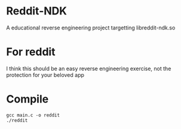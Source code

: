 # Reddit-NDK
A educational reverse engineering project targetting libreddit-ndk.so

# For reddit
I think this should be an easy reverse engineering exercise, not the protection for your beloved app

# Compile 
```
gcc main.c -o reddit
./reddit
```
